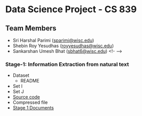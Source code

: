 # Data Science Project - CS 839
## Team Members
* Sri Harshal Parimi (sparimi@wisc.edu)
* Shebin Roy Yesudhas (royyesudhas@wisc.edu)
* Sankarshan Umesh Bhat (sbhat6@wisc.edu)
<!- -->
### Stage-1: Information Extraction from natural text
* Dataset
  * README
* Set I
* Set J
* [Source code](stage_1/code)
* Compressed file
* [Stage 1 Documents](stage_1/train_markedup_docs)

